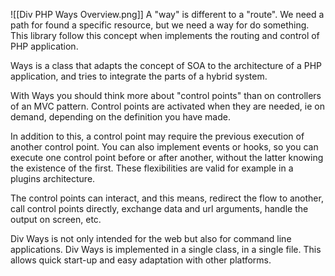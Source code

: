 ![[Div PHP Ways Overview.png]]
A "way" is different to a "route". We need a path for found a specific resource, but we need a way for do something. This library follow this concept when implements the routing and control of PHP application.

Ways is a class that adapts the concept of SOA to the architecture of a PHP application, and tries to integrate the parts of a hybrid system.

With Ways you should think more about "control points" than on controllers of an MVC pattern. Control points are activated when they are needed, ie on demand, depending on the definition you have made.

In addition to this, a control point may require the previous execution of another control point. You can also implement events or hooks, so you can execute one control point before or after another, without the latter knowing the existence of the first. These flexibilities are valid for example in a plugins architecture.

The control points can interact, and this means, redirect the flow to another, call control points directly, exchange data and url arguments, handle the output on screen, etc.

Div Ways is not only intended for the web but also for command line applications. Div Ways is implemented in a single class, in a single file. This allows quick start-up and easy adaptation with other platforms.